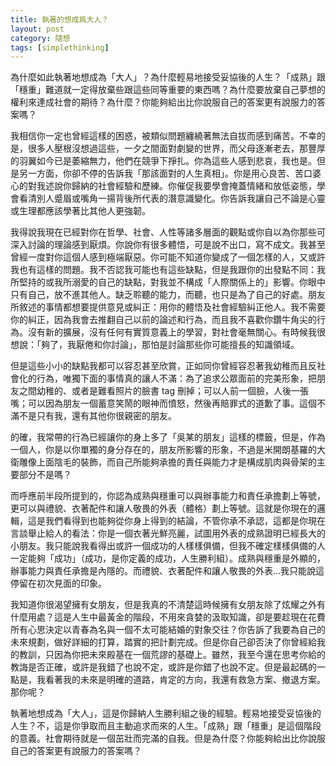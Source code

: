 ```yaml
---
title: 執著的想成爲大人？
layout: post
category: 隨想
tags: [simplethinking]
---
```

為什麼如此執著地想成為「大人」？為什麼輕易地接受妥協後的人生？「成熟」跟「穩重」難道就一定得放棄些跟這些同等重要的東西嗎？為什麼要放棄自己夢想的權利來達成社會的期待？為什麼？你能夠給出比你說服自己的答案更有說服力的答案嗎？

我相信你一定也曾經這樣的困惑，被類似問題纏繞著無法自拔而感到痛苦。不幸的是，很多人壓根沒想過這些，一夕之間面對劇變的世界，而父母逐漸老去，那豐厚的羽翼如今已是萎縮無力，他們在競爭下掙扎。你為這些人感到悲哀，我也是。但是另一方面，你卻不停的告訴我「那該面對的人生真相」。你是用心良苦、苦口婆心的對我述說你歸納的社會經驗和歷練。你催促我要學會掩蓋情緒和放低姿態，學會看清別人蹙眉或嘴角一揚背後所代表的潛意識變化。你告訴我讓自己不論是心靈或生理都應該學著比其他人更強韌。

我得說我現在已經對你在哲學、社會、人性等諸多層面的觀點或你自以為你那些可深入討論的理論感到厭煩。你說你有很多體悟，可是說不出口，寫不成文。我甚至曾經一度對你這個人感到極端厭惡。你可能不知道你變成了一個怎樣的人，又或許我也有這樣的問題。我不否認我可能也有這些缺點，但是我跟你的出發點不同：我所堅持的或我所溺愛的自己的缺點，對我並不構成「人際關係上的」影響。你眼中只有自己，放不進其他人。缺乏聆聽的能力，而聽，也只是為了自己的好處。朋友所敘述的事情都想要提供意見或糾正：用你的體悟及社會經驗糾正他人。我不需要你的糾正，因為我會去推翻自己以前的論述和行為，而且我不喜歡你鑽牛角尖的行為。沒有新的擴展，沒有任何有實質意義上的學習，對社會毫無關心。有時候我很想說：「夠了，我厭倦和你討論」，那怕是討論那些你可能擅長的知識領域。

但是這些小小的缺點我都可以容忍甚至欣賞，正如同你曾經容忍著我幼稚而且反社會化的行為，唯獨下面的事情真的讓人不滿：為了追求公眾面前的完美形象，把朋友之間幼稚的、或者是難看照片的臉書 tag 刪掉；可以人前一個臉，人後一張嘴；可以因為朋友一個蓄意笑鬧的眼神而憤怒，然後再賠罪式的道歉了事。這個不滿不是只有我，還有其他你很親密的朋友。

的確，我常帶的行為已經讓你的身上多了「吳某的朋友」這樣的標籤，但是，作為一個人，你是以你單獨的身分存在的，朋友所影響的形象，不過是米開朗基羅的大衛雕像上面陰毛的裝飾，而自己所能夠承擔的責任與能力才是構成肌肉與骨架的主要部分不是嗎？

而呼應前半段所提到的，你認為成熟與穩重可以與辦事能力和責任承擔劃上等號，更可以與禮貌、衣著配件和讓人敬畏的外表（體格）劃上等號。這就是你現在的邏輯，這是我們看得到也能夠從你身上得到的結論，不管你承不承認，這都是你現在言談舉止給人的看法：你是一個衣著光鮮亮麗，試圖用外表的成熟證明已經長大的小朋友。我只能說我看得出或許一個成功的人樣樣俱備，但我不確定樣樣俱備的人一定能夠「成功」（成功，是你定義的成功，人生勝利組）。成熟與穩重是外顯的，辦事能力與責任承擔是內隱的。而禮貌、衣著配件和讓人敬畏的外表…我只能說這停留在初次見面的印象。

我知道你很渴望擁有女朋友，但是我真的不清楚這時候擁有女朋友除了炫耀之外有什麼用處？這是人生中最黃金的階段，不用來貪婪的汲取知識，卻是要趁現在花費所有心思決定以青春為名與一個不太可能結婚的對象交往？你告訴了我要為自己的未來規劃，做好詳細的打算，踏實的把計劃完成。但是你自己卻否決了你曾經給我的教訓，只因為你把未來殿基在一個荒謬的基礎上。雖然，我至今還在思考你給的教誨是否正確，或許是我錯了也說不定，或許是你錯了也說不定。但是最起碼的一點是，我看著我的未來是明確的道路，肯定的方向，我還有救急方案、撤退方案。那你呢？

執著地想成為「大人」，這是你歸納人生勝利組之後的經驗。輕易地接受妥協後的人生？不，這是你爭取而且主動追求而來的人生。「成熟」跟「穩重」是這個階段的意義。社會期待就是一個茁壯而完滿的自我。但是為什麼？你能夠給出比你說服自己的答案更有說服力的答案嗎？
